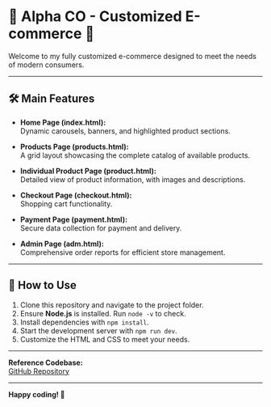 # 🌟 **Alpha CO - Customized E-commerce** 🌟

Welcome to my fully customized e-commerce designed to meet the needs of modern consumers.

---

## 🛠️ **Main Features**

- **Home Page (index.html):**  
  Dynamic carousels, banners, and highlighted product sections.

- **Products Page (products.html):**  
  A grid layout showcasing the complete catalog of available products.

- **Individual Product Page (product.html):**  
  Detailed view of product information, with images and descriptions.

- **Checkout Page (checkout.html):**  
  Shopping cart functionality.

- **Payment Page (payment.html):**  
  Secure data collection for payment and delivery.

- **Admin Page (adm.html):**  
  Comprehensive order reports for efficient store management.

---

## 🚀 **How to Use**

1. Clone this repository and navigate to the project folder.  
2. Ensure **Node.js** is installed. Run `node -v` to check.  
3. Install dependencies with `npm install`.  
4. Start the development server with `npm run dev`.  
5. Customize the HTML and CSS to meet your needs.  

---

**Reference Codebase:**  
[GitHub Repository](https://github.com/serralemosdev/tools_responsive)

---

**Happy coding! 🚀**
